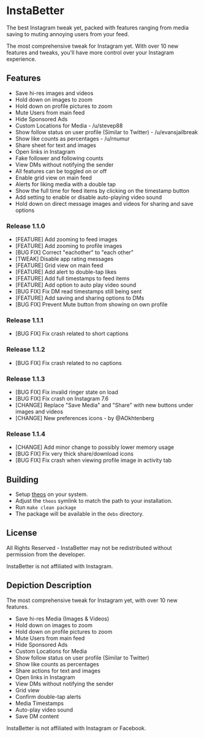# InstaBetter

The best Instagram tweak yet, packed with features ranging from media saving to muting annoying users from your feed.

The most comprehensive tweak for Instagram yet. With over 10 new features and tweaks, you'll have more control over your Instagram experience. 

## Features
* Save hi-res images and videos
* Hold down on images to zoom
* Hold down on profile pictures to zoom
* Mute Users from main feed
* Hide Sponsored Ads
* Custom Locations for Media - /u/stevep88
* Show follow status on user profile (Similar to Twitter) - /u/evansjailbreak
* Show like counts as percentages - /u/rnumur
* Share sheet for text and images
* Open links in Instagram
* Fake follower and following counts
* View DMs without notifying the sender
* All features can be toggled on or off
* Enable grid view on main feed
* Alerts for liking media with a double tap
* Show the full time for feed items by clicking on the timestamp button
* Add setting to enable or disable auto-playing video sound
* Hold down on direct message images and videos for sharing and save options

### Release 1.1.0
* [FEATURE] Add zooming to feed images
* [FEATURE] Add zooming to profile images
* [BUG FIX] Correct "eachother" to "each other"
* [TWEAK] Disable app rating messages
* [FEATURE] Grid view on main feed
* [FEATURE] Add alert to double-tap likes
* [FEATURE] Add full timestamps to feed items
* [FEATURE] Add option to auto play video sound
* [BUG FIX] Fix DM read timestamps still being sent
* [FEATURE] Add saving and sharing options to DMs
* [BUG FIX] Prevent Mute button from showing on own profile

### Release 1.1.1
* [BUG FIX] Fix crash related to short captions

### Release 1.1.2
* [BUG FIX] Fix crash related to no captions

### Release 1.1.3
* [BUG FIX] Fix invalid ringer state on load
* [BUG FIX] Fix crash on Instagram 7.6
* [CHANGE] Replace "Save Media" and "Share" with new buttons under images and videos
* [CHANGE] New preferences icons - by @AOkhtenberg 

### Release 1.1.4
* [CHANGE] Add minor change to possibly lower memory usage
* [BUG FIX] Fix very thick share/download icons
* [BUG FIX] Fix crash when viewing profile image in activity tab

## Building
* Setup [theos](http://iphonedevwiki.net/index.php/Theos/Setup) on your system.
* Adjust the ```theos``` symlink to match the path to your installation.
* Run ```make clean package```
* The package will be available in the ```debs``` directory.

## License
All Rights Reserved - InstaBetter may not be redistributed without permission from the developer.

InstaBetter is not affiliated with Instagram.

## Depiction Description

The most comprehensive tweak for Instagram yet, with over 10 new features.

* Save hi-res Media (Images & Videos) 
* Hold down on images to zoom
* Hold down on profile pictures to zoom
* Mute Users from main feed
* Hide Sponsored Ads
* Custom Locations for Media
* Show follow status on user profile (Similar to Twitter) 
* Show like counts as percentages
* Share actions for text and images
* Open links in Instagram
* View DMs without notifying the sender
* Grid view
* Confirm double-tap alerts
* Media Timestamps
* Auto-play video sound
* Save DM content

InstaBetter is not affiliated with Instagram or Facebook.
